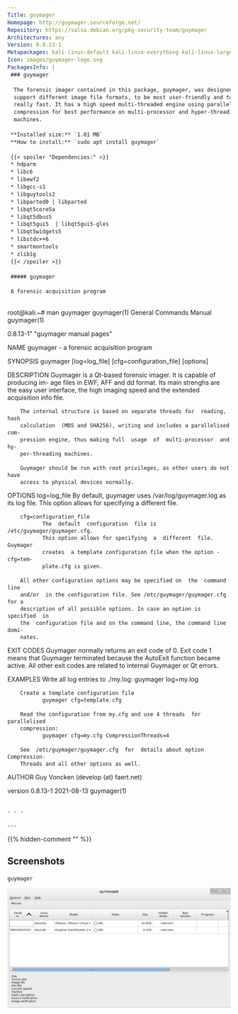 ```yaml
---
Title: guymager
Homepage: http://guymager.sourceforge.net/
Repository: https://salsa.debian.org/pkg-security-team/guymager
Architectures: any
Version: 0.8.13-1
Metapackages: kali-linux-default kali-linux-everything kali-linux-large kali-tools-forensics 
Icon: images/guymager-logo.svg
PackagesInfo: |
 ### guymager
 
  The forensic imager contained in this package, guymager, was designed to
  support different image file formats, to be most user-friendly and to run
  really fast. It has a high speed multi-threaded engine using parallel
  compression for best performance on multi-processor and hyper-threading
  machines.
 
 **Installed size:** `1.01 MB`  
 **How to install:** `sudo apt install guymager`  
 
 {{< spoiler "Dependencies:" >}}
 * hdparm
 * libc6 
 * libewf2 
 * libgcc-s1 
 * libguytools2 
 * libparted0 | libparted
 * libqt5core5a 
 * libqt5dbus5 
 * libqt5gui5  | libqt5gui5-gles 
 * libqt5widgets5 
 * libstdc++6 
 * smartmontools
 * zlib1g 
 {{< /spoiler >}}
 
 ##### guymager
 
 A forensic acquisition program
 
 ```
 root@kali:~# man guymager
 guymager(1)                 General Commands Manual                guymager(1)
 
 0.8.13-1" "guymager manual pages"
 
 NAME
        guymager - a forensic acquisition program
 
 SYNOPSIS
        guymager [log=log_file] [cfg=configuration_file] [options]
 
 DESCRIPTION
        Guymager  is a Qt-based forensic imager. It is capable of producing im-
        age files in EWF, AFF and dd format. Its main  strenghs  are  the  easy
        user  interface,  the  high  imaging speed and the extended acquisition
        info file.
 
        The internal structure is based on separate threads for  reading,  hash
        calculation  (MD5 and SHA256), writing and includes a parallelised com-
        pression engine, thus making full  usage  of  multi-processor  and  hy-
        per-threading machines.
 
        Guymager should be run with root privileges, as other users do not have
        access to physical devices normally.
 
 OPTIONS
        log=log_file
               By default, guymager uses /var/log/guymager.log as its log file.
               This option allows for specifying a different file.
 
        cfg=configuration_file
               The  default  configuration  file is /etc/guymager/guymager.cfg.
               This option allows for specifying  a  different  file.  Guymager
               creates  a template configuration file when the option -cfg=tem-
               plate.cfg is given.
 
        All other configuration options may be specified on  the  command  line
        and/or  in the configuration file. See /etc/guymager/guymager.cfg for a
        description of all possible options. In case an option is specified  in
        the  configuration file and on the command line, the command line domi-
        nates.
 
 EXIT CODES
        Guymager normally returns an exit code of 0. Exit  code  1  means  that
        Guymager  terminated  because  the AutoExit function became active. All
        other exit codes are related to internal Guymager or Qt errors.
 
 EXAMPLES
        Write all log entries to ./my.log:
               guymager log=my.log
 
        Create a template configuration file
               guymager cfg=template.cfg
 
        Read the configuration from my.cfg and use 4 threads  for  parallelised
        compression:
               guymager cfg=my.cfg CompressionThreads=4
 
        See  /etc/guymager/guymager.cfg  for  details about option Compression-
        Threads and all other options as well.
 
 AUTHOR
        Guy Voncken (develop (at) faert.net)
 
 version 0.8.13-1                  2021-08-13                       guymager(1)
 ```
 
 - - -
 
---
```

{{% hidden-comment "<!--Do not edit anything above this line-->" %}}

## Screenshots

```
guymager
```

![guymager](images/guymager.png)
